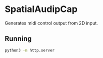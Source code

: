# SpatialAudipCap
Generates midi control output from 2D input.

## Running
```bash
python3 -m http.server
```


